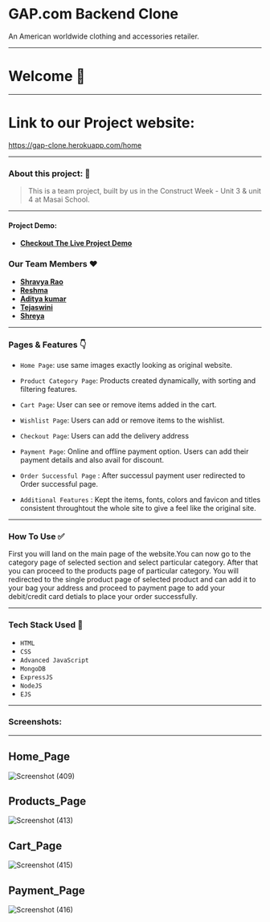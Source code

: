 # GAP.com Backend Clone

<p>   An American worldwide clothing and accessories retailer.<p/>

---
# Welcome :wave:
---
# Link to our Project website:

https://gap-clone.herokuapp.com/home

---

### About this project: :raised_hands:

> This is a team project, built by us in the Construct Week - Unit 3 & unit 4 at Masai School.

---



#### Project Demo: 
- **[Checkout The Live Project Demo](https://drive.google.com/file/d/1WrRkDqcwOL_QkhTTZRDpeN2G_WLTKrBy/view?usp=sharing)**



### Our Team Members :heart:

- **[Shravya Rao](https://github.com/shravyaro889)**
- **[Reshma](https://github.com/Reshma-fw14)**
- **[Aditya kumar](https://github.com/Aditya7j)**
- **[Tejaswini](https://github.com/tej-p)**
- **[Shreya](https://github.com/Spannase)**

---

### Pages & Features :point_down:

- `Home Page`: use same images exactly looking as original website.

- `Product Category Page`: Products created dynamically, with sorting and filtering features.
- `Cart Page`: User can see or remove items added in the cart.
- `Wishlist Page`: Users can add or remove items to the wishlist.
- `Checkout Page`: Users can add the delivery address
- `Payment Page`: Online and offline payment option. Users can add their payment details and also avail for discount.
- `Order Successful Page` : After successul payment user redirected to Order successful page.
- `Additional Features` : Kept the items, fonts, colors and favicon and titles consistent throughtout the whole site to give a feel like the original site.

---

### How To Use ✅

First you will land on the main page of the website.You can now go to the category page of selected section and select particular category. After that you can proceed to the products page of particular category. You will redirected to the single product page of selected product and can add it to your bag your address and proceed to payment page to add your debit/credit card detials to place your order successfully. 

---

### Tech Stack Used :wrench:

- `HTML`
- `CSS`
- `Advanced JavaScript`
- `MongoDB`
- `ExpressJS`
- `NodeJS`
- `EJS`

---

### Screenshots:
<hr/>

## Home_Page

![Screenshot (409)](https://user-images.githubusercontent.com/95854153/158667988-c352a2e0-c94e-4b34-9a9b-30d664a4a326.png)

## Products_Page

![Screenshot (413)](https://user-images.githubusercontent.com/95854153/158668131-35635f71-15fb-48f6-be33-7a489a2a24dc.png)


## Cart_Page

![Screenshot (415)](https://user-images.githubusercontent.com/95854153/158668157-00b00869-9ec1-4ddc-b818-693267b666f1.png)


## Payment_Page

![Screenshot (416)](https://user-images.githubusercontent.com/95854153/158668205-97b23ae7-7d49-4372-985c-24cdac093ee5.png)

